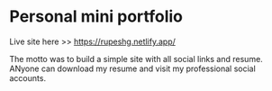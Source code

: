 # Personal mini portfolio

Live site here >> https://rupeshg.netlify.app/

The motto was to build a simple site with all social links and resume.
ANyone can download my resume and visit my professional social accounts.